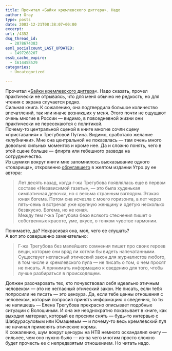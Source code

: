 ```yaml
---
title: Прочитал «Байки кремлевского диггера». Надо
author: Gray
type: posts
date: 2003-12-21T08:38:07+00:00
excerpt:
url: /4352
dsq_thread_id:
  - 2078674383
esml_socialcount_LAST_UPDATED:
  - 1497268207
essb_cache_expire:
  - 1614458529
categories:
  - Uncategorized

---
```








<a href="http://www.ozon.ru/context/detail/id/1548693/?partner=searchengines" target="_blank"><img src="https://i1.wp.com/www.ozon.ru/multimedia/books_covers/small/1000085459.gif?w=740" align="left" border="0" alt="" data-recalc-dims="1" /></a>Прочитал &#171;<a href="http://www.ozon.ru/context/detail/id/1548693/?partner=searchengines" target="_blank">Байки кремлевского диггера</a>&#171;. Надо сказать, прочел практически не отрываясь, что для меня обычно не редкость, но для чтения с экрана случается редко.  
Сильная книга. К сожалению, она подтвердила большое количество впечатлений, так или иначе возникших у меня. Этого почти не ощущают очень многие в России &#8212; видимо, в повседневной жизни они практически не пересекаются с политикой.  
Почему-то центральной сценой в книге многие сочли сцену &#171;приставания&#187; к Трегубовой Путина. Видимо, сработало желание &#171;клубнички&#187;. Мне она центральной не показалась &#8212; там очень много довольно сильных моментов и кроме нее. Да и сложно понять, чего в этой сцене больше &#8212; флирта или гебешного развода на сотрудничество.  
Из шумихи вокруг книги мне запомнилось высказывание одного &#171;товарища&#187;, откровенно <a href="http://www.utro.ru/articles/2003/11/21/252096.shtml" target="_blank">обругавшего</a> в желтом издании Утро.ру ее автора:

> Лет десять назад, когда г-жа Трегубова появлялась еще в первом составе &#171;Независимой газеты&#187;, &#8212; это была худенькая симпатичная девочка, но с весьма странным взглядом. Этакая юная богема. Потом она исчезла с моего горизонта, а лет через пять-семь я встречал уже крупную женщину и одетую несколько безвкусно. Богема, но не юная.  
> Между тем г-жа Трегубова безо всякого стеснения пишет о собственных красоте, уме, вкусе, о тонком чувстве гармонии. 

Понимаете, да? Некрасивая она, мол, чего ее слушать?  
А вот это совершенно замечательно:

> Г-жа Трегубова без малейшего сомнения пишет про своих героев вещи, которые они вряд ли хотели бы видеть напечатанными. Существует негласный этический закон для журналистов любого, в том числе и кремлевского пула &#8212; не писать о том, о чем просят не писать. А принимать информацию к сведению для того, чтобы лучше разбираться в происходящем. 

Должен разочаровать тех, кто почувствовал себя идеально этичным человеком &#8212; это не негласный этический закон. Не писать, если тебя попросили не писать &#8212; это цензура. Да, если тебе ценны отношения с человеком, который попросил принять информацию к сведению, то ты не напишешь &#8212; Елена Трегубова прекрасно описывает подобные ситуации с Волошиным. И она же неоднократно показывает в книге, как выходил материал, который ее просили снять &#8212; будь-то интервью с Шабдурасуловым или Юмашевым &#8212; и почему-то весь кремлевский пул не начинал применять этические нормы.  
К сожалению, шум вокруг цензуры на НТВ немного оскандалил книгу &#8212; сильнее, чем оно нужно было &#8212; из-за чего многим просто сложно будет прочесть ее с непредвзятым отношением. Но читать надо.
